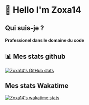 # 👋 Hello I'm Zoxa14

## Qui suis-je ?

#### Professionel dans le domaine du code

## 📊 Mes stats github

[![Zoxa14's GitHub stats](https://github-readme-stats.vercel.app/api?username=Zoxa14&show_icons=true&theme=github_dark)](https://github.com/anuraghazra/github-readme-stats)

## Mes stats Wakatime

[![Zoxa14's wakatime stats](https://github-readme-stats.vercel.app/api/wakatime?username=Zoxa14)](https://github.com/anuraghazra/github-readme-stats)
